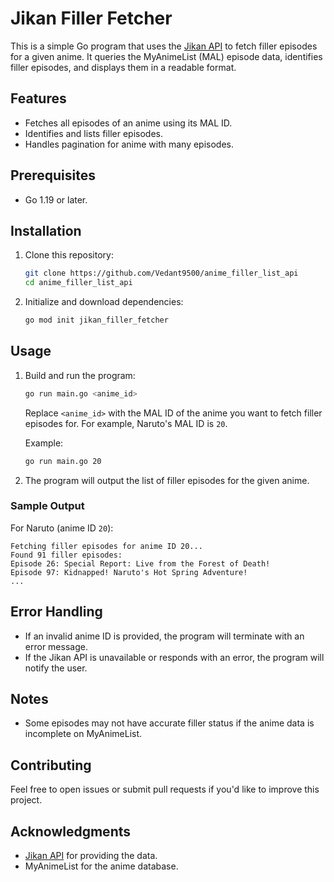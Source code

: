 # Jikan Filler Fetcher

This is a simple Go program that uses the [Jikan API](https://jikan.moe) to fetch filler episodes for a given anime. It queries the MyAnimeList (MAL) episode data, identifies filler episodes, and displays them in a readable format.

## Features
- Fetches all episodes of an anime using its MAL ID.
- Identifies and lists filler episodes.
- Handles pagination for anime with many episodes.

## Prerequisites
- Go 1.19 or later.

## Installation
1. Clone this repository:
   ```bash
   git clone https://github.com/Vedant9500/anime_filler_list_api
   cd anime_filler_list_api
   ```
2. Initialize and download dependencies:
   ```bash
   go mod init jikan_filler_fetcher
   ```

## Usage
1. Build and run the program:
   ```bash
   go run main.go <anime_id>
   ```
   Replace `<anime_id>` with the MAL ID of the anime you want to fetch filler episodes for. For example, Naruto's MAL ID is `20`.

   Example:
   ```bash
   go run main.go 20
   ```
2. The program will output the list of filler episodes for the given anime.

### Sample Output
For Naruto (anime ID `20`):
```
Fetching filler episodes for anime ID 20...
Found 91 filler episodes:
Episode 26: Special Report: Live from the Forest of Death!
Episode 97: Kidnapped! Naruto's Hot Spring Adventure!
...
```

## Error Handling
- If an invalid anime ID is provided, the program will terminate with an error message.
- If the Jikan API is unavailable or responds with an error, the program will notify the user.

## Notes
- Some episodes may not have accurate filler status if the anime data is incomplete on MyAnimeList.

## Contributing
Feel free to open issues or submit pull requests if you'd like to improve this project.

## Acknowledgments
- [Jikan API](https://jikan.moe) for providing the data.
- MyAnimeList for the anime database.
